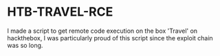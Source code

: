 # HTB-TRAVEL-RCE
I made a script to get remote code execution on the box 'Travel' on hackthebox, I was particularly proud of this script since the exploit chain was so long.
